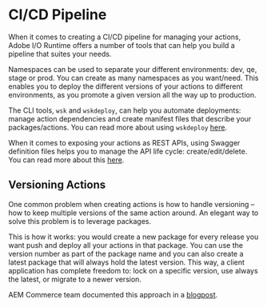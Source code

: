 # CI/CD Pipeline

When it comes to creating a CI/CD pipeline for managing your actions, Adobe I/O Runtime offers a number of tools that can help you build a pipeline that suites your needs. 

Namespaces can be used to separate your different environments: dev, qe, stage or prod. You can create as many namespaces as you want/need. This enables you to deploy the different versions of your actions to different environments, as you promote a given version all the way up to production.

The CLI tools, `wsk` and `wskdeploy`, can help you automate deployments: manage action dependencies and create manifest files that describe your packages/actions. You can read more about using `wskdeploy` [here](creating_actions.md). 

When it comes to exposing your actions as REST APIs, using Swagger definition files helps you to manage the API life cycle: create/edit/delete. You can read more about this [here](creating_rest_apis.md).

## Versioning Actions

One common problem when creating actions is how to handle versioning – how to keep multiple versions of the same action around. An elegant way to solve this problem is to leverage packages.

This is how it works: you would create a new package for every release you want push and deploy all your actions in that package. You can use the version number as part of the package name and you can also create a latest package that will always hold the latest version. This way, a client application has complete freedom to: lock on a specific version, use always the latest, or migrate to a newer version.

AEM Commerce team documented this approach in a [blogpost](https://medium.com/adobetech/functions-packaging-and-versioning-in-adobe-i-o-runtime-7accdfd95e0a).
